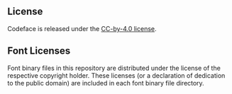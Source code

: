 ## License

Codeface is released under the [CC-by-4.0 license](http://creativecommons.org/licenses/by/4.0/).

## Font Licenses

Font binary files in this repository are distributed under the license of the respective copyright holder.  These licenses (or a declaration of dedication to the public domain) are included in each font binary file directory.
